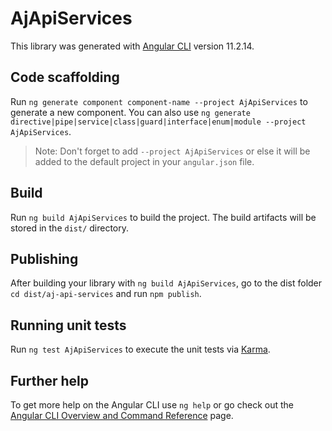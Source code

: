 # AjApiServices

This library was generated with [Angular CLI](https://github.com/angular/angular-cli) version 11.2.14.

## Code scaffolding

Run `ng generate component component-name --project AjApiServices` to generate a new component. You can also use `ng generate directive|pipe|service|class|guard|interface|enum|module --project AjApiServices`.
> Note: Don't forget to add `--project AjApiServices` or else it will be added to the default project in your `angular.json` file. 

## Build

Run `ng build AjApiServices` to build the project. The build artifacts will be stored in the `dist/` directory.

## Publishing

After building your library with `ng build AjApiServices`, go to the dist folder `cd dist/aj-api-services` and run `npm publish`.

## Running unit tests

Run `ng test AjApiServices` to execute the unit tests via [Karma](https://karma-runner.github.io).

## Further help

To get more help on the Angular CLI use `ng help` or go check out the [Angular CLI Overview and Command Reference](https://angular.io/cli) page.
